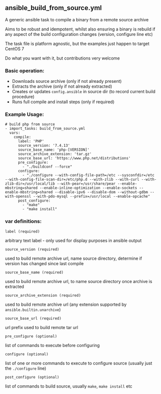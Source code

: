 ## ansible_build_from_source.yml

A generic ansible task to compile a binary from a remote source archive

Aims to be robust and idempotent, whilst also ensuring a binary is rebuild if any aspect of the build configuration changes (version, configure line etc)

The task file is platform agnostic, but the examples just happen to target CentOS 7

Do what you want with it, but contributions very welcome

### Basic operation:

- Downloads source archive (only if not already present)
- Extracts the archive (only if not already extracted)
- Creates or updates `config.ansible` in source dir (to record current build procedure)
- Runs full compile and install steps (only if required)

### Example Usage:

````
# build php from source
- import_tasks: build_from_source.yml
  vars:
    compile: 
      label: 'PHP'
      source_version: '7.4.13'
      source_base_name: 'php-[VERSION]'
      source_archive_extension: 'tar.gz'
      source_base_url: 'https://www.php.net/distributions'
      pre_configure: 
        - "./buildconf --force"
      configure: 
        - "./configure --with-config-file-path=/etc --sysconfdir=/etc --with-config-file-scan-dir=/etc/php.d --with-zlib --with-curl --with-zlib-dir=/usr/local/lib --with-pear=/usr/share/pear --enable-mbstring=shared --enable-inline-optimization --enable-sockets --enable-mbstring=shared --disable-ipv6 --disable-dom --without-gdbm --with-openssl --with-pdo-mysql --prefix=/usr/local --enable-opcache"
      post_configure: 
        - "make"
        - "make install"
````

### var definitions:

`label (required)` 
   
   arbitrary text label - only used for display purposes in ansible output 

`source_version (required)`

   used to build remote archive url, name source directory,  determine if version has changed since last compile

`source_base_name (required)`

   used to build remote archive url, to name source directory once archive is extracted

`source_archive_extension (required)`

   used to build remote archive url (any extension supported by `ansible.builtin.unarchive`)

`source_base_url (required)`

   url prefix used to build remote tar url 

`pre_configure (optional)`

   list of commands to execute before configuring 
    
`configure (optional)`

   list of one or more commands to execute to configure source (usually just the `./configure` line)
    
`post_configure (optional)`

   list of commands to build source, usually `make`, `make install` etc
